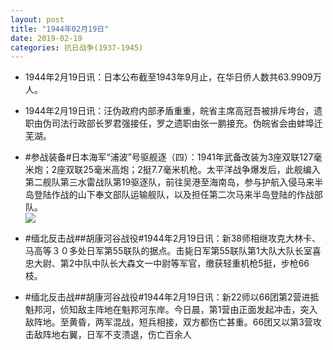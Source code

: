```yaml
---
layout: post
title: "1944年02月19日"
date: 2019-02-19
categories: 抗日战争(1937-1945)
---
```


<meta name="referrer" content="no-referrer" />

- 1944年2月19日讯：日本公布截至1943年9月止，在华日侨人数共63.9909万人。 

- 1944年2月19日讯：汪伪政府内部矛盾重重，皖省主席高冠吾被排斥垮台，遗职由伪司法行政部长罗君强接任，罗之遗职由张一鹏接充。伪皖省会由蚌埠迁芜湖。 

- #参战装备#日本海军“浦波”号驱舰逐（四）：1941年武备改装为3座双联127毫米炮；2座双联25毫米高炮；2挺7.7毫米机枪。太平洋战争爆发后，此舰编入第二舰队第三水雷战队第19驱逐队，前往吴港至海南岛，参与护航入侵马来半岛登陆作战的山下奉文部队运输舰队，以及担任第二次马来半岛登陆的作战部队。 <br/><img src="https://wx3.sinaimg.cn/large/aca367d8ly1g0bi4ulu8fj20dc0a075v.jpg" />

- #缅北反击战##胡康河谷战役#1944年2月19日讯：新38师相继攻克大林卡、马高等３０多处日军第55联队的据点。击毙日军第55联队第1大队大队长室喜忠大尉、第2中队中队长大森文一中尉等军官，缴获轻重机枪5挺，步枪66枝。 

- #缅北反击战##胡康河谷战役#1944年2月19日讯：新22师以66团第2营进抵魁邦河，侦知敌主阵地在魁邦河东岸。今日晨，第1营由正面发起冲击，突入敌阵地。至黄昏，两军混战，短兵相接，双方都伤亡甚重。66团又以第3营攻击敌阵地右翼，日军不支溃退，伤亡百余人 

